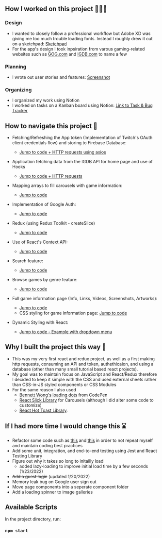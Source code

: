## How I worked on this project 👷🏼‍♂️

### Design

* I wanted to closely follow a professional workflow but Adobe XD was giving me too much trouble loading fonts. Instead I roughly drew it out on a sketchpad: [Sketchpad](https://raw.githubusercontent.com/rbhogal/game-save-app/main/screenshots/sketch-home-page.jpg)
* For the app's design I took inpsiration from varous gaming-related websites such as [GOG.com](https://www.gog.com/) and [IGDB.com](https://www.igdb.com/games/the-legend-of-zelda-breath-of-the-wild) to name a few

### Planning 
* I wrote out user stories and features: [Screenshot](https://raw.githubusercontent.com/rbhogal/game-save-app/main/screenshots/game-save-user-stories-features.png)

### Organizing
* I organized my work using Notion
* I worked on tasks on a Kanban board using Notion: [Link to Task & Bug Tracker](https://hypnotic-saver-f39.notion.site/3fbacc81006c470e8338bda191f6a7d0?v=48360e6b61a245df8627d0df2eef8e31)

## How to navigate this project 🧭

* Fetching/Refreshing the App token (Implementation of Twitch's OAuth client credentials flow) and storing to Firebase Database: 
  * [Jump to code + HTTP requests using axios](src/app/getAppToken.js)
 
* Application fetching data from the IGDB API for home page and use of Hooks
  * [Jump to code + HTTP requests](src/components/Home.js)
  
* Mapping arrays to fill carousels with game information: 
  * [Jump to code](src/components/carousels/GamesHorizontalScroll.js)

* Implementation of Google Auth: 
  * [Jump to code](src/components/navbar/GoogleAuth.js)

* Redux (using Redux Toolkit - createSlice)
  * [Jump to code](src/features/user/userSlice.js)

* Use of React's Context API: 
  * [Jump to code](src/store/auth-context.js)
  
* Search feature: 
  * [Jump to code](src/components/navbar/searchbox/SearchBox.js)
  
* Browse games by genre feature: 
  * [Jump to code](src/components/GameListGenre.js)
  
* Full game information page (Info, Links, Videos, Screenshots, Artworks): 
  * [Jump to code](src/components/game/Game.js)
  * CSS styling for game information page: [Jump to code](src/components/game/Game.css)
  
* Dynamic Styling with React: 
  * [Jump to code - Example with dropdown menu](https://github.com/rbhogal/game-save-app/blob/692245f90cf8a7f1730671039f3dfaf96a0e937c/src/components/navbar/searchbox/SearchBox.js#L25)

## Why I built the project this way 🤔

* This was my very first react and redux project, as well as a first making http requests, consuming an API and token, authethicaion, and using a database (other than many small tutorial based react projects). 
* My goal was to maintain focus on JavaScript and React/Redux therefore I decided to keep it simple with the CSS and used external sheets rather than CSS-in-JS styled components or CSS Modules
* For the same reason I also used 
  * [Bennett Wong's loading dots](https://codepen.io/bennett/pen/GjRPdk) from CodePen
  * [React Slick Library](https://react-slick.neostack.com/) for Carousels (although I did alter some code to customize)
  * [React Hot Toast Library](https://react-hot-toast.com/). 
  
## If I had more time I would change this ⌛

* Refactor some code such as [this](https://github.com/rbhogal/game-save-app/blob/main/src/components/Home.js#L151) and [this](https://github.com/rbhogal/game-save-app/blob/692245f90cf8a7f1730671039f3dfaf96a0e937c/src/components/SavedGames.js#L57) in order to not repeat myself and maintain coding best practices
* Add some unit, integration, and end-to-end testing using Jest and React Testing Library
* Figure out why it takes so long to initailly load
  * added lazy-loading to improve initial load time by a few seconds (1/23/2022)
* ~~Add a guest login~~ (updated 1/20/2022)
* Memory leak bug on Google user sign out
* Move page components into a seperate component folder
* Add a loading spinner to image galleries


## Available Scripts

In the project directory, run:

### `npm start`
